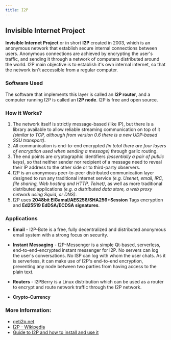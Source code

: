 ```yaml
---
title: I2P
---
```

## Invisible Internet Project

**Invisible Internet Project** or in short **I2P** created in 2003, which is an anonymous network that establish secure internal connections between users. Anonymous connections are achieved by encrypting the user's traffic, and sending it through a network of computers distributed around the world. I2P main objective is to establish it's own internal internet, so that the network isn't accessible from a regular computer.

### Software Used

The software that implements this layer is called an **I2P router**, and a computer running I2P is called an **I2P node**. I2P is free and open source.

### How it Works?

1. The network itself is strictly message-based (like IP), but there is a library available to allow reliable streaming communication on top of it *(similar to TCP, although from version 0.6 there is a new UDP-based SSU transport)*.
2. All communication is end-to-end encrypted *(in total there are four layers of encryption used when sending a message)* through garlic routing.
3. The end points are cryptographic identifiers *(essentially a pair of public keys)*, so that neither sender nor recipient of a message need to reveal their IP address to the other side or to third-party observers.
4. I2P is an anonymous peer-to-peer distributed communication layer designed to run any traditional internet service *(e.g. Usenet, email, IRC, file sharing, Web hosting and HTTP, Telnet)*, as well as more traditional distributed applications *(e.g. a distributed data store, a web proxy network using Squid, or DNS)*.
5. I2P uses **2048bit ElGamal/AES256/SHA256+Session** Tags encryption and **Ed25519 EdDSA/ECDSA signatures**.

### Applications

+ **Email** - I2P-Bote is a free, fully decentralized and distributed anonymous email system with a strong focus on security.

+ **Instant Messaging** - I2P-Messenger is a simple Qt-based, serverless, end-to-end-encrypted instant messenger for I2P. No servers can log the user's conversations. No ISP can log with whom the user chats. As it is serverless, it can make use of I2P's end-to-end encryption, preventing any node between two parties from having access to the plain text.

+ **Routers** - I2PBerry is a Linux distribution which can be used as a router to encrypt and route network traffic through the I2P network.

+ **Crypto-Currency**

### More Information:
+ [geti2p.net](https://geti2p.net/en/)
+ [I2P - Wikipedia](https://en.wikipedia.org/wiki/I2P)
+ [Guide to I2P and how to install and use it](https://www.comparitech.com/blog/vpn-privacy/i2p-install-use-guide/)

